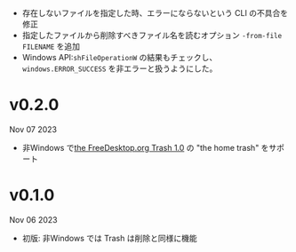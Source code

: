 - 存在しないファイルを指定した時、エラーにならないという CLI の不具合を修正
- 指定したファイルから削除すべきファイル名を読むオプション `-from-file FILENAME` を追加
- Windows API:`shFileOperationW` の結果もチェックし、`windows.ERROR_SUCCESS` を非エラーと扱うようにした。

v0.2.0
======
Nov 07 2023

- 非Windows で[the FreeDesktop.org Trash 1.0][freedesktop] の "the home trash" をサポート

[freedesktop]: https://specifications.freedesktop.org/trash-spec/trashspec-1.0.html

v0.1.0
======
Nov 06 2023

- 初版: 非Windows では Trash は削除と同様に機能

